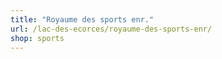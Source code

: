 ```yaml
---
title: "Royaume des sports enr."
url: /lac-des-ecorces/royaume-des-sports-enr/
shop: sports
---
```

